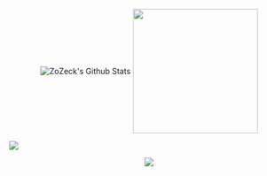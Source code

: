 <!--- stats -->
<p align="center">
  <img align="center" src="https://github-readme-stats.vercel.app/api?username=zozeck&include_all_commits=true&count_private=true&show_icons=true&line_height=20&title_color=7A7ADB&icon_color=2234AE&text_color=D3D3D3&bg_color=0,000000,130F40" alt="ZoZeck's Github Stats">
  <img align="center" src="https://github.com/7oSkaaa/7oSkaaa/blob/main/Images/Right_Side.gif?raw=true" width = 225px>
</p>

<!--horizontal divider(gradiant)-->
<img src="https://user-images.githubusercontent.com/73097560/115834477-dbab4500-a447-11eb-908a-139a6edaec5c.gif">

<!--tech stack icons-->
<p align="center">
  <a href="https://skillicons.dev">
    <img src="https://skillicons.dev/icons?i=aws,css,discord,docker,github,html,js,linux,md,nodejs,postman,py,vscode&perline=14" />
  </a>
</p>
